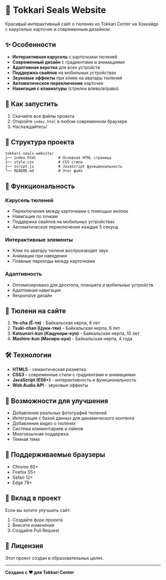 # 🦭 Tokkari Seals Website

Красивый интерактивный сайт о тюленях из Tokkari Center на Хоккайдо с каруселью карточек и современным дизайном.

## ✨ Особенности

- **Интерактивная карусель** с карточками тюленей
- **Современный дизайн** с градиентами и анимациями
- **Адаптивная верстка** для всех устройств
- **Поддержка свайпов** на мобильных устройствах
- **Звуковые эффекты** при клике на аватары тюленей
- **Автоматическое переключение** карточек
- **Навигация с клавиатуры** (стрелки влево/вправо)

## 🚀 Как запустить

1. Скачайте все файлы проекта
2. Откройте `index.html` в любом современном браузере
3. Наслаждайтесь!

## 📁 Структура проекта

```
tokkari-seals-website/
├── index.html          # Основная HTML страница
├── style.css           # CSS стили
├── script.js           # JavaScript функциональность
└── README.md           # Этот файл
```

## 🎨 Функциональность

### Карусель тюленей
- Переключение между карточками с помощью кнопок
- Навигация по точкам
- Поддержка свайпов на мобильных устройствах
- Автоматическое переключение каждые 5 секунд

### Интерактивные элементы
- Клик по аватару тюленя воспроизводит звук
- Анимации при наведении
- Плавные переходы между карточками

### Адаптивность
- Оптимизировано для десктопа, планшета и мобильных устройств
- Адаптивная навигация
- Responsive дизайн

## 🦭 Тюлени на сайте

1. **Yo-cha (Ё-тя)** - Байкальская нерпа, 8 лет
2. **Tsuki-chan (Цуки-тян)** - Байкальская нерпа, 6 лет
3. **Katsunori-kun (Кацунори-кун)** - Байкальская нерпа, 10 лет
4. **Mashiro-kun (Масиро-кун)** - Байкальская нерпа, 4 года

## 🛠 Технологии

- **HTML5** - семантическая разметка
- **CSS3** - современные стили с градиентами и анимациями
- **JavaScript (ES6+)** - интерактивность и функциональность
- **Web Audio API** - звуковые эффекты

## 🎯 Возможности для улучшения

- Добавление реальных фотографий тюленей
- Интеграция с базой данных для динамического контента
- Добавление видео о тюленях
- Система комментариев и лайков
- Многоязычная поддержка
- Темная тема

## 📱 Поддерживаемые браузеры

- Chrome 60+
- Firefox 55+
- Safari 12+
- Edge 79+

## 🤝 Вклад в проект

Если вы хотите улучшить сайт:

1. Создайте форк проекта
2. Внесите изменения
3. Создайте Pull Request

## 📄 Лицензия

Этот проект создан в образовательных целях.

---

**Создано с ❤️ для Tokkari Center** 